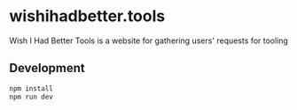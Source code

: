 # wishihadbetter.tools

Wish I Had Better Tools is a website for gathering users' requests for tooling

## Development


```bash
npm install
npm run dev
```
